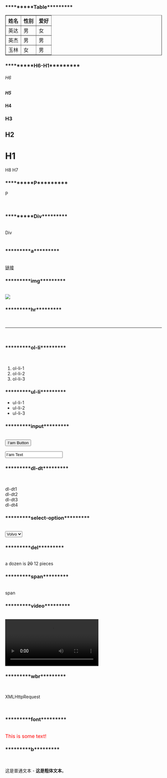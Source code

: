 <html>
<h3>*********Table*********</h3>
<table border="1" style="border-collapse:collapse">
    <tr>
        <th>姓名</th>
        <th>性别</th>
        <th>爱好</th>
    </tr>
    <tr>
        <td>英达</td>
        <td>男</td>
        <td>女</td>
    </tr>
     <tr>
        <td>英杰</td>
        <td>男</td>
        <td>男</td>
    </tr>
     <tr>
        <td>玉林</td>
        <td>女</td>
        <td>男</td>
    </tr>
</table>
<h3>*********H6-H1*********</h3>

<h6>H6</h6>
<h5>H5</h5>
<h4>H4</h4>
<h3>H3</h3>
<h2>H2</h2>
<h1>H1</h1>
<h8>H8</h8>
<h7>H7</h7>
<h3>*********P*********</h3>
<p>P</p><br />
<h3>*********Div*********</h3><br />
<div>Div</div><br />
<h3>*********a*********</h3><br />
<a href="http://www.baidu.com">链接</a><br />
<h3>*********img*********</h3><br />
<img src="../cc/img.jpg" /><br />
<h3>*********hr*********</h3><br />
<hr /><br />
<h3>*********ol-li*********</h3><br />
<ol>
   <li>ol-li-1</li>
   <li>ol-li-2</li>
   <li>ol-li-3</li>
</ol>
<h3>*********ul-li*********</h3>
<ul>
   <li>ul-li-1</li>
   <li>ul-li-2</li>
   <li>ul-li-3</li>
</ul>
<h3>*********input*********</h3><br />
<input type="button" value="I‘am Button" /><br /><br />
<input type="text" value="I‘am Text" /><br />

<h3>*********dl-dt*********</h3><br />
<dl>
    <dt>dl-dt1</dt>
    <dt>dl-dt2</dt>
    <dt>dl-dt3</dt>
    <dt>dl-dt4</dt>
</dl>
<h3>*********select-option*********</h3><br />
<select>
  <option value ="volvo">Volvo</option>
  <option value ="saab">Saab</option>
  <option value="opel">Opel</option>
  <option value="audi">Audi</option>
</select><br />
<h3>*********del*********</h3><br />
a dozen is <del>20</del> 12 pieces<br />

<h3>*********span*********</h3><br />
<span> span </span><br />

<h3>*********video*********</h3><br />
<video src="movie.ogg" controls="controls">
您的浏览器不支持 video 标签。
</video><br />
<h3>*********wbr*********</h3><br />
<p>
 XML<wbr>Http<wbr>Request
</p><br />
<h3>*********font*********</h3><br />
<font size="3" color="red">This is some text!</font>

<h3>*********b*********</h3><br />
<p>这是普通文本 - <b>这是粗体文本</b>。</p><br />

</html>
